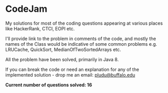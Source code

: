 CodeJam
===========

My solutions for most of the coding questions appearing at various places like HackerRank, CTCI, EOPI etc.

I'll provide link to the problem in comments of the code, and mostly the names of the Class would be indicative of some 
common problems e.g. LRUCache, QuickSort, MedianOfTwoSortedArrays etc. 

All the problem have been solved, primarily in Java 8.

If you can break the code or need an explanation for any of the implemented solution - drop me an email: pludu@buffalo.edu

__Current number of questions solved: 16__